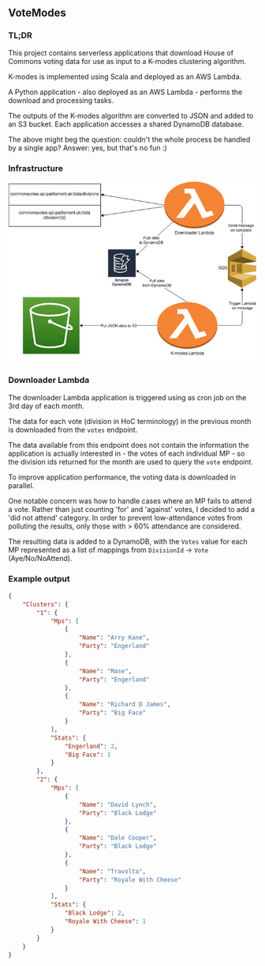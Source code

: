 ## VoteModes

### TL;DR

This project contains serverless applications that download House of Commons voting data
for use as input to a K-modes clustering algorithm.  

K-modes is implemented using Scala and deployed as an AWS Lambda.  

A Python application - also deployed as an AWS Lambda - performs the download and processing tasks.   

The outputs of the K-modes algorithm are converted to JSON and added to an S3 bucket.
Each application accesses a shared DynamoDB database.  

The above might beg the question: couldn't the whole process be handled by a single app? Answer: yes, but
that's no fun :)

### Infrastructure

![K-modes infrastructure diagram](./infrastructure_diagram.jpg "K-modes infrastructure")

### Downloader Lambda

The downloader Lambda application is triggered using as cron job on the 3rd day of 
each month.  

The data for each vote (division in HoC terminology) in the previous month is downloaded from the
`votes` endpoint.   

The data available from this endpoint does not contain the information the application
is actually interested in - the votes of each individual MP - so the
division ids returned for the month are used to query the `vote` endpoint.   

To improve application performance, the voting data is downloaded in parallel.

One notable concern was how to handle cases where an MP fails to attend a vote. Rather than just
counting 'for' and 'against' votes, I decided to add a 'did not attend' category. 
In order to prevent low-attendance votes from polluting the results, only those with > 60% attendance are considered.

The resulting data is added to a DynamoDB,
with the `Votes` value for each MP represented as a list of mappings
from `DivisionId` -> `Vote` (Aye/No/NoAttend).  

### Example output
```json
{
    "Clusters": {
        "1": {
            "Mps": [
                {
                    "Name": "Arry Kane",
                    "Party": "Engerland"
                },
                {
                    "Name": "Mase",
                    "Party": "Engerland"
                },
                {
                    "Name": "Richard D James",
                    "Party": "Big Face"
                }
            ],
            "Stats": {
                "Engerland": 2,
                "Big Face": 1
            }
        },
        "2": {
            "Mps": [
                {
                    "Name": "David Lynch",
                    "Party": "Black Lodge"
                },
                {
                    "Name": "Dale Cooper",
                    "Party": "Black Lodge"
                },
                {
                    "Name": "Travolta",
                    "Party": "Royale With Cheese"
                }
            ],
            "Stats": {
                "Black Lodge": 2,
                "Royale With Cheese": 1
            }
        }
    }
}
```
